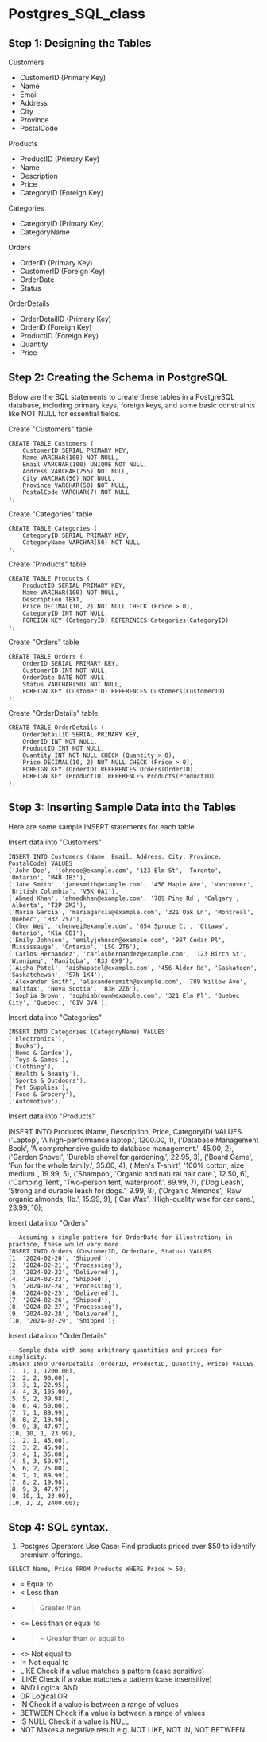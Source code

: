 # Postgres_SQL_class


## Step 1: Designing the Tables
Customers

- CustomerID (Primary Key)
- Name
- Email
- Address
- City
- Province
- PostalCode

Products

- ProductID (Primary Key)
- Name
- Description
- Price
- CategoryID (Foreign Key)

Categories

- CategoryID (Primary Key)
- CategoryName

Orders

- OrderID (Primary Key)
- CustomerID (Foreign Key)
- OrderDate
- Status

OrderDetails

- OrderDetailID (Primary Key)
- OrderID (Foreign Key)
- ProductID (Foreign Key)
- Quantity
- Price


## Step 2: Creating the Schema in PostgreSQL

Below are the SQL statements to create these tables in a PostgreSQL database, including primary keys, foreign keys, and some basic constraints like NOT NULL for essential fields.


Create "Customers" table

```
CREATE TABLE Customers (
    CustomerID SERIAL PRIMARY KEY,
    Name VARCHAR(100) NOT NULL,
    Email VARCHAR(100) UNIQUE NOT NULL,
    Address VARCHAR(255) NOT NULL,
    City VARCHAR(50) NOT NULL,
    Province VARCHAR(50) NOT NULL,
    PostalCode VARCHAR(7) NOT NULL
);
```

Create "Categories" table

```
CREATE TABLE Categories (
    CategoryID SERIAL PRIMARY KEY,
    CategoryName VARCHAR(50) NOT NULL
);
```

Create "Products" table

```
CREATE TABLE Products (
    ProductID SERIAL PRIMARY KEY,
    Name VARCHAR(100) NOT NULL,
    Description TEXT,
    Price DECIMAL(10, 2) NOT NULL CHECK (Price > 0),
    CategoryID INT NOT NULL,
    FOREIGN KEY (CategoryID) REFERENCES Categories(CategoryID)
);
```

Create "Orders" table

```
CREATE TABLE Orders (
    OrderID SERIAL PRIMARY KEY,
    CustomerID INT NOT NULL,
    OrderDate DATE NOT NULL,
    Status VARCHAR(50) NOT NULL,
    FOREIGN KEY (CustomerID) REFERENCES Customers(CustomerID)
);
```


Create "OrderDetails" table

```
CREATE TABLE OrderDetails (
    OrderDetailID SERIAL PRIMARY KEY,
    OrderID INT NOT NULL,
    ProductID INT NOT NULL,
    Quantity INT NOT NULL CHECK (Quantity > 0),
    Price DECIMAL(10, 2) NOT NULL CHECK (Price > 0),
    FOREIGN KEY (OrderID) REFERENCES Orders(OrderID),
    FOREIGN KEY (ProductID) REFERENCES Products(ProductID)
);
```


## Step 3: Inserting Sample Data into the Tables


Here are some sample INSERT statements for each table. 

Insert data into "Customers"

```
INSERT INTO Customers (Name, Email, Address, City, Province, PostalCode) VALUES
('John Doe', 'johndoe@example.com', '123 Elm St', 'Toronto', 'Ontario', 'M4B 1B3'),
('Jane Smith', 'janesmith@example.com', '456 Maple Ave', 'Vancouver', 'British Columbia', 'V5K 0A1'),
('Ahmed Khan', 'ahmedkhan@example.com', '789 Pine Rd', 'Calgary', 'Alberta', 'T2P 2M2'),
('Maria Garcia', 'mariagarcia@example.com', '321 Oak Ln', 'Montreal', 'Quebec', 'H3Z 2Y7'),
('Chen Wei', 'chenwei@example.com', '654 Spruce Ct', 'Ottawa', 'Ontario', 'K1A 0B1'),
('Emily Johnson', 'emilyjohnson@example.com', '987 Cedar Pl', 'Mississauga', 'Ontario', 'L5G 2T6'),
('Carlos Hernandez', 'carloshernandez@example.com', '123 Birch St', 'Winnipeg', 'Manitoba', 'R3J 0X9'),
('Aisha Patel', 'aishapatel@example.com', '456 Alder Rd', 'Saskatoon', 'Saskatchewan', 'S7N 1K4'),
('Alexander Smith', 'alexandersmith@example.com', '789 Willow Ave', 'Halifax', 'Nova Scotia', 'B3H 2Z6'),
('Sophia Brown', 'sophiabrown@example.com', '321 Elm Pl', 'Quebec City', 'Quebec', 'G1V 3V4');
```


Insert data into "Categories"

```
INSERT INTO Categories (CategoryName) VALUES
('Electronics'),
('Books'),
('Home & Garden'),
('Toys & Games'),
('Clothing'),
('Health & Beauty'),
('Sports & Outdoors'),
('Pet Supplies'),
('Food & Grocery'),
('Automotive');
```

Insert data into "Products"

INSERT INTO Products (Name, Description, Price, CategoryID) VALUES
('Laptop', 'A high-performance laptop.', 1200.00, 1),
('Database Management Book', 'A comprehensive guide to database management.', 45.00, 2),
('Garden Shovel', 'Durable shovel for gardening.', 22.95, 3),
('Board Game', 'Fun for the whole family.', 35.00, 4),
('Men\'s T-shirt', '100% cotton, size medium.', 19.99, 5),
('Shampoo', 'Organic and natural hair care.', 12.50, 6),
('Camping Tent', 'Two-person tent, waterproof.', 89.99, 7),
('Dog Leash', 'Strong and durable leash for dogs.', 9.99, 8),
('Organic Almonds', 'Raw organic almonds, 1lb.', 15.99, 9),
('Car Wax', 'High-quality wax for car care.', 23.99, 10);


Insert data into "Orders"

```
-- Assuming a simple pattern for OrderDate for illustration; in practice, these would vary more.
INSERT INTO Orders (CustomerID, OrderDate, Status) VALUES
(1, '2024-02-20', 'Shipped'),
(2, '2024-02-21', 'Processing'),
(3, '2024-02-22', 'Delivered'),
(4, '2024-02-23', 'Shipped'),
(5, '2024-02-24', 'Processing'),
(6, '2024-02-25', 'Delivered'),
(7, '2024-02-26', 'Shipped'),
(8, '2024-02-27', 'Processing'),
(9, '2024-02-28', 'Delivered'),
(10, '2024-02-29', 'Shipped');
```


Insert data into "OrderDetails"

```
-- Sample data with some arbitrary quantities and prices for simplicity.
INSERT INTO OrderDetails (OrderID, ProductID, Quantity, Price) VALUES
(1, 1, 1, 1200.00),
(2, 2, 2, 90.00),
(3, 3, 1, 22.95),
(4, 4, 3, 105.00),
(5, 5, 2, 39.98),
(6, 6, 4, 50.00),
(7, 7, 1, 89.99),
(8, 8, 2, 19.98),
(9, 9, 3, 47.97),
(10, 10, 1, 23.99),
(1, 2, 1, 45.00),
(2, 3, 2, 45.90),
(3, 4, 1, 35.00),
(4, 5, 3, 59.97),
(5, 6, 2, 25.00),
(6, 7, 1, 89.99),
(7, 8, 2, 19.98),
(8, 9, 3, 47.97),
(9, 10, 1, 23.99),
(10, 1, 2, 2400.00);
```


## Step 4: SQL syntax.

1. Postgres Operators
Use Case: Find products priced over $50 to identify premium offerings.

```
SELECT Name, Price FROM Products WHERE Price > 50;
```

- =	Equal to
- <	Less than
- >	Greater than
- <=	Less than or equal to
- >=	Greater than or equal to
- <>	Not equal to
- !=	Not equal to
- LIKE	Check if a value matches a pattern (case sensitive)
- ILIKE	Check if a value matches a pattern (case insensitive)
- AND	Logical AND
- OR	Logical OR
- IN	Check if a value is between a range of values
- BETWEEN	Check if a value is between a range of values
- IS NULL	Check if a value is NULL
- NOT	Makes a negative result e.g. NOT LIKE, NOT IN, NOT BETWEEN


